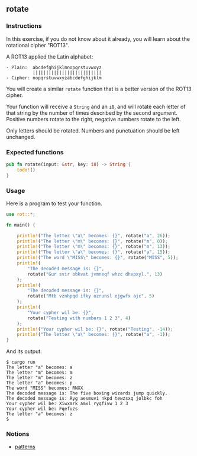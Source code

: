 ## rotate

### Instructions

In this exercise, if you do not know about it already, you will learn about the rotational cipher "ROT13".

A ROT13 applied the Latin alphabet:

```
- Plain:  abcdefghijklmnopqrstuvwxyz
          ||||||||||||||||||||||||||
- Cipher: nopqrstuvwxyzabcdefghijklm
```

You will create a similar `rotate` function that is a better version of the ROT13 cipher.

Your function will receive a `String` and an `i8`, and will rotate each letter of that string by the number of times described by the second argument. Positive numbers rotate to the right, negative numbers rotate to the left.

Only letters should be rotated. Numbers and punctuation should be left unchanged.

### Expected functions

```rust
pub fn rotate(input: &str, key: i8) -> String {
    todo!()
}
```

### Usage

Here is a program to test your function.

```rust
use rot::*;

fn main() {

    println!("The letter \"a\" becomes: {}", rotate("a", 26));
    println!("The letter \"m\" becomes: {}", rotate("m", 0));
    println!("The letter \"m\" becomes: {}", rotate("m", 13));
    println!("The letter \"a\" becomes: {}", rotate("a", 15));
    println!("The word \"MISS\" becomes: {}", rotate("MISS", 5));
    println!(
        "The decoded message is: {}",
        rotate("Gur svir obkvat jvmneqf whzc dhvpxyl.", 13)
    );
    println!(
        "The decoded message is: {}",
        rotate("Mtb vznhpqd ifky ozrunsl ejgwfx ajc", 5)
    );
    println!(
        "Your cypher wil be: {}",
        rotate("Testing with numbers 1 2 3", 4)
    );
    println!("Your cypher wil be: {}", rotate("Testing", -14));
    println!("The letter \"a\" becomes: {}", rotate("a", -1));
}
```

And its output:

```console
$ cargo run
The letter "a" becomes: a
The letter "m" becomes: m
The letter "m" becomes: z
The letter "a" becomes: p
The word "MISS" becomes: RNXX
The decoded message is: The five boxing wizards jump quickly.
The decoded message is: Ryg aesmuvi nkpd tewzsxq jolbkc foh
Your cypher wil be: Xiwxmrk amxl ryqfivw 1 2 3
Your cypher wil be: Fqefuzs
The letter "a" becomes: z
$
```

### Notions

- [patterns](https://doc.rust-lang.org/book/ch18-00-patterns.html)
